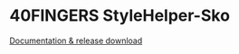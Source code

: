 # 40FINGERS StyleHelper-Sko

[Documentation & release download](https://www.40fingers.net/Products/DNN-Stylehelper)
